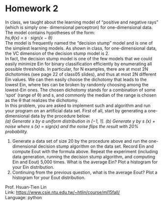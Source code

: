 # Homework 2

In class, we taught about the learning model of “positive and negative rays” (which is simply one- dimensional perceptron) for one-dimensional data. The model contains hypotheses of the form: </br>
*hs,θ(x) = s · sign(x − θ)* </br>
The model is frequently named the “decision stump” model and is one of the simplest learning models. As shown in class, for one-dimensional data, the VC dimension of the decision stump model is 2.</br>
In fact, the decision stump model is one of the few models that we could easily minimize Ein for binary classification efficiently by enumerating all possible thresholds. In particular, for N examples, there are at most 2N dichotomies (see page 22 of class05 slides), and thus at most 2N different Ein values. We can then easily choose the dichotomy that leads to the lowest Ein, where ties can be broken by randomly choosing among the lowest-Ein ones. The chosen dichotomy stands for a combination of some ‘spot’ (range of θ) and s, and commonly the median of the range is chosen as the θ that realizes the dichotomy.</br>
In this problem, you are asked to implement such and algorithm and run your program on an artificial data set. First of all, start by generating a one-dimensional data by the procedure below:</br>
*(a) Generate x by a uniform distribution in [−1, 1].*
*(b) Generate y by s ̃(x) + noise where s ̃(x) = sign(x) and the noise flips the result with 20% probability.*</br>

1. Generate a data set of size 20 by the procedure above and run the one-dimensional decision stump algorithm on the data set. Record Ein and compute Eout with the formula above. Repeat the experiment (including data generation, running the decision stump algorithm, and computing Ein and Eout) 5,000 times. What is the average Ein? Plot a histogram for your Ein distribution.
2. Continuing from the previous question, what is the average Eout? Plot a histogram for your Eout distribution.</br>

Prof. Hsuan-Tien Lin <br />
Link: https://www.csie.ntu.edu.tw/~htlin/course/ml15fall/ <br />
Language: python <br />
